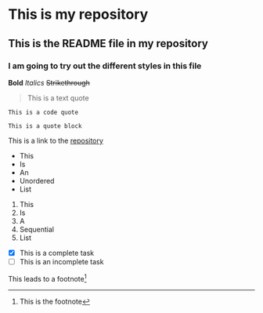 # This is my repository
## This is the README file in my repository
### I am going to try out the different styles in this file

**Bold**
*Italics*
~~Strikethrough~~

> This is a text quote

`This is a code quote`

```
This is a quote block
```

This is a link to the [repository](https://github.com/jwong881/CPE478.git)

- This
- Is
- An
- Unordered
- List

1. This
2. Is
3. A
4. Sequential
5. List

- [x] This is a complete task
- [ ] This is an incomplete task

This leads to a footnote[^1]
[^1]: This is the footnote

<!-- This is a hidden comment -->
